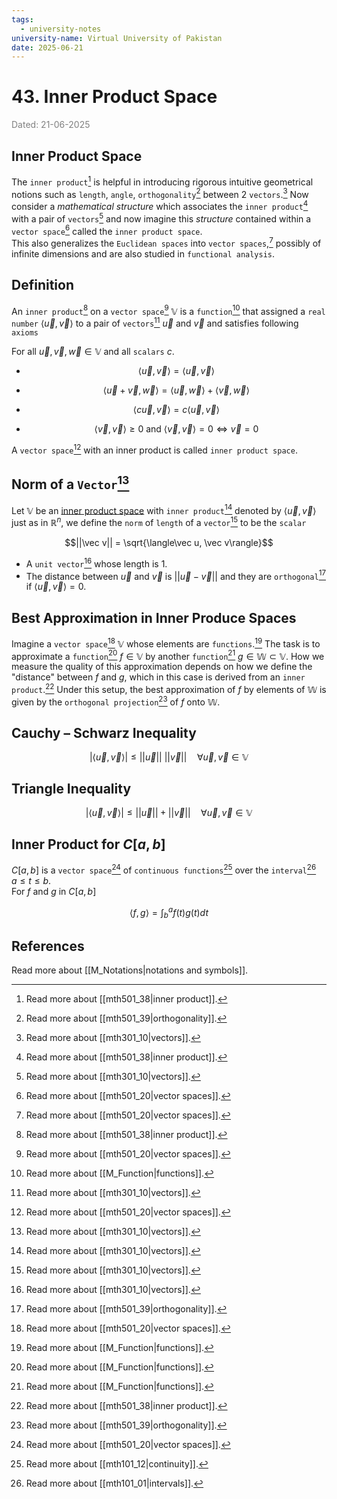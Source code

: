 ```yaml
---
tags:
  - university-notes
university-name: Virtual University of Pakistan
date: 2025-06-21
---
```


# 43. Inner Product Space

<span style="color: gray;">Dated: 21-06-2025</span>

## Inner Product Space

The `inner product`[^1] is helpful in introducing rigorous intuitive geometrical notions such as `length`, `angle`, `orthogonality`[^2] between 2 `vectors`.[^3] Now consider a _mathematical structure_ which associates the `inner product`[^1] with a pair of `vectors`[^3] and now imagine this _structure_ contained within a `vector space`[^4] called the `inner product space`.  
This also generalizes the `Euclidean spaces` into `vector spaces`,[^4] possibly of infinite dimensions and are also studied in `functional analysis`.

## Definition

An `inner product`[^1] on a `vector space`[^4] $\mathbb V$ is a `function`[^5] that assigned a `real number` $\langle \vec u, \vec v \rangle$ to a pair of `vectors`[^3] $\vec u$ and $\vec v$ and satisfies following `axioms`

For all $\vec u, \vec v, \vec w \in \mathbb V$ and all `scalars` $c$.

- $$\langle\vec u, \vec v\rangle = \langle\vec u, \vec v\rangle$$

- $$\langle\vec u + \vec v, \vec w \rangle = \langle\vec u, \vec w\rangle + \langle \vec v, \vec w\rangle$$

- $$\langle c\vec u, \vec v\rangle = c\langle\vec u, \vec v\rangle$$

- $$\langle \vec v, \vec v\rangle \ge 0 \text{ and } \langle \vec v, \vec v \rangle = 0 \iff \vec v = 0$$

A `vector space`[^4] with an inner product is called `inner product space`.

## Norm of a `Vector`[^3]

Let $\mathbb V$ be an [inner product space](#inner-product-space) with `inner product`[^3] denoted by $\langle \vec u, \vec v \rangle$ just as in $\mathbb R^n$, we define the `norm` of `length` of a `vector`[^3] to be the `scalar`  

$$||\vec v|| = \sqrt{\langle\vec u, \vec v\rangle}$$

- A `unit vector`[^3] whose length is $1$.
- The distance between $\vec u$ and $\vec v$ is $||\vec u - \vec v||$ and they are `orthogonal`[^2] if $\langle \vec u, \vec v\rangle = 0$.

## Best Approximation in Inner Produce Spaces

Imagine a `vector space`[^4] $\mathbb{V}$ whose elements are `functions`.[^5] The task is to approximate a `function`[^5] $f \in \mathbb{V}$ by another `function`[^5] $g \in \mathbb{W} \subset \mathbb{V}$. How we measure the quality of this approximation depends on how we define the "distance" between $f$ and $g$, which in this case is derived from an `inner product`.[^1] Under this setup, the best approximation of $f$ by elements of $\mathbb{W}$ is given by the `orthogonal projection`[^2] of $f$ onto $\mathbb{W}$.

## Cauchy – Schwarz Inequality

$$|\langle \vec u, \vec v \rangle| \le ||\vec u|| \ ||\vec v|| \quad \forall \vec u, \vec v \in \mathbb V$$

## Triangle Inequality

$$|\langle \vec u, \vec v \rangle| \le ||\vec u|| + ||\vec v|| \quad \forall \vec u, \vec v \in \mathbb V$$

## Inner Product for $C[a, b]$

$C[a, b]$ is a `vector space`[^4] of `continuous functions`[^6] over the `interval`[^7] $a \le t \le b$.  
For $f$ and $g$ in $C[a, b]$  

$$\langle f, g \rangle = \int_b^a f(t) g(t) dt$$

## References

Read more about [[M_Notations|notations and symbols]].

[^1]: Read more about [[mth501_38|inner product]].
[^2]: Read more about [[mth501_39|orthogonality]].
[^3]: Read more about [[mth301_10|vectors]].
[^4]: Read more about [[mth501_20|vector spaces]].
[^5]: Read more about [[M_Function|functions]].
[^6]: Read more about [[mth101_12|continuity]].
[^7]: Read more about [[mth101_01|intervals]].